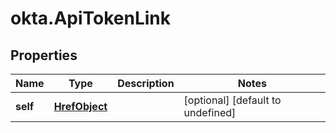 # okta.ApiTokenLink

## Properties

Name | Type | Description | Notes
------------ | ------------- | ------------- | -------------
**self** | [**HrefObject**](HrefObject.md) |  | [optional] [default to undefined]

